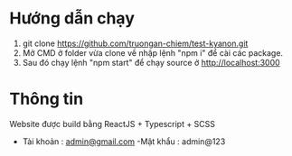 # Hướng dẫn chạy
1. git clone https://github.com/truongan-chiem/test-kyanon.git
2. Mở CMD ở folder vừa clone về nhập lệnh "npm i" để cài các package.
3. Sau đó chạy lệnh "npm start" để chạy source ở [http://localhost:3000](http://localhost:3000/)
# Thông tin
Website được build bằng ReactJS + Typescript + SCSS

- Tài khoản : admin@gmail.com
-Mật khẩu : admin@123
